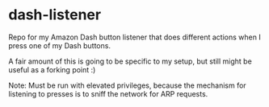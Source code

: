 # dash-listener

Repo for my Amazon Dash button listener that does different actions when I press one of my Dash buttons.

A fair amount of this is going to be specific to my setup, but still might be useful as a forking point :)

Note: Must be run with elevated privileges, because the mechanism for listening to presses is to sniff the network for ARP requests.